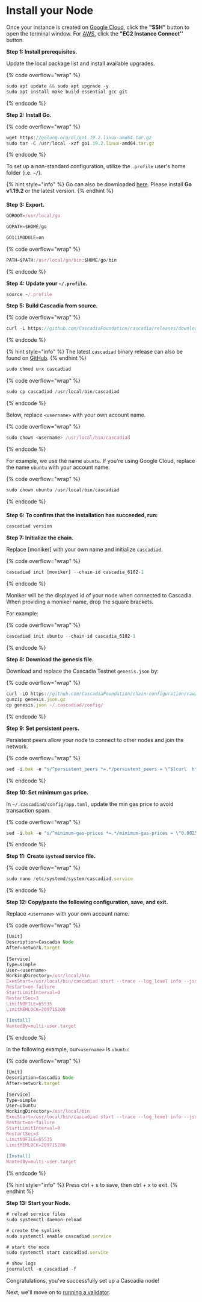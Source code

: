 # Install your Node

Once your instance is created on [Google Cloud](https://cascadia.gitbook.io/gitbook/validators/virtual-machine/google-cloud-setup), click the **"SSH"** button to open the terminal window.  For [AWS](https://cascadia.gitbook.io/gitbook/validators/virtual-machine/aws-setup), click the **"EC2 Instance Connect''** button.



**Step 1: Install prerequisites.**

Update the local package list and install available upgrades.

{% code overflow="wrap" %}
```javascript
sudo apt update && sudo apt upgrade -y
sudo apt install make build-essential gcc git
```
{% endcode %}

&#x20;

**Step 2: Install Go.**

{% code overflow="wrap" %}
```javascript
wget https://golang.org/dl/go1.19.2.linux-amd64.tar.gz
sudo tar -C /usr/local -xzf go1.19.2.linux-amd64.tar.gz
```
{% endcode %}

To set up a non-standard configuration, utilize the `.profile` user's home folder (i.e. `~/`).

{% hint style="info" %}
Go can also be downloaded [here](https://golang.org/doc/install).  Please install **Go v1.19.2** or the latest version.
{% endhint %}

####

**Step 3: Export.**

```javascript
GOROOT=/usr/local/go
```

```javascript
GOPATH=$HOME/go
```

```javascript
GO111MODULE=on
```

{% code overflow="wrap" %}
```javascript
PATH=$PATH:/usr/local/go/bin:$HOME/go/bin
```
{% endcode %}



**Step 4: Update your `~/.profile`.**

```javascript
source ~/.profile
```



**Step 5: Build Cascadia from source.**

{% code overflow="wrap" %}
```javascript
curl -L https://github.com/CascadiaFoundation/cascadia/releases/download/v0.1.2/cascadiad-v0.1.2-linux-amd64 -o cascadiad
```
{% endcode %}

{% hint style="info" %}
The latest `cascadiad` binary release can also be found on [GitHub](https://github.com/cascadiafoundation/cascadia/releases).
{% endhint %}

```javascript
sudo chmod u+x cascadiad
```

{% code overflow="wrap" %}
```javascript
sudo cp cascadiad /usr/local/bin/cascadiad
```
{% endcode %}

Below, replace `<username>` with your own account name.

{% code overflow="wrap" %}
```javascript
sudo chown <username> /usr/local/bin/cascadiad
```
{% endcode %}

For example, we use the name `ubuntu`.  If you're using Google Cloud, replace the name `ubuntu` with your account name.

{% code overflow="wrap" %}
```javascript
sudo chown ubuntu /usr/local/bin/cascadiad
```
{% endcode %}

####

**Step 6: To confirm that the installation has succeeded, run:**

```javascript
cascadiad version
```



**Step 7: Initialize the chain.**

Replace \[moniker] with your own name and initialize `cascadiad`.

{% code overflow="wrap" %}
```javascript
cascadiad init [moniker] --chain-id cascadia_6102-1
```
{% endcode %}

Moniker will be the displayed id of your node when connected to Cascadia.  When providing a moniker name, drop the square brackets.

For example:

{% code overflow="wrap" %}
```javascript
cascadiad init ubuntu --chain-id cascadia_6102-1
```
{% endcode %}



**Step 8: Download the genesis file.**

Download and replace the Cascadia Testnet `genesis.json` by:

{% code overflow="wrap" %}
```javascript
curl -LO https://github.com/CascadiaFoundation/chain-configuration/raw/master/testnet/genesis.json.gz
gunzip genesis.json.gz
cp genesis.json ~/.cascadiad/config/
```
{% endcode %}



**Step 9: Set persistent peers.**

Persistent peers allow your node to connect to other nodes and join the network.

{% code overflow="wrap" %}
```javascript
sed -i.bak -e "s/^persistent_peers *=.*/persistent_peers = \"$(curl  https://raw.githubusercontent.com/CascadiaFoundation/chain-configuration/master/testnet/persistent_peers.txt)\"/" ~/.cascadiad/config/config.toml
```
{% endcode %}



**Step 10: Set minimum gas price.**

In `~/.cascadiad/config/app.toml`, update the min gas price to avoid transaction spam.

{% code overflow="wrap" %}
```javascript
sed -i.bak -e "s/^minimum-gas-prices *=.*/minimum-gas-prices = \"0.0025aCC\"/" ~/.cascadiad/config/app.toml
```
{% endcode %}



**Step 11: Create `systemd` service file.**

{% code overflow="wrap" %}
```javascript
sudo nano /etc/systemd/system/cascadiad.service
```
{% endcode %}



**Step 12: Copy/paste the following configuration, save, and exit.**

Replace `<username>` with your own account name.

{% code overflow="wrap" %}
```javascript
[Unit]
Description=Cascadia Node
After=network.target
 
[Service]
Type=simple
User=<username>
WorkingDirectory=/usr/local/bin
ExecStart=/usr/local/bin/cascadiad start --trace --log_level info --json-rpc.api eth,txpool,personal,net,debug,web3 --api.enable
Restart=on-failure
StartLimitInterval=0
RestartSec=3
LimitNOFILE=65535
LimitMEMLOCK=209715200
 
[Install]
WantedBy=multi-user.target
```
{% endcode %}

In the following example, our`<username>` is `ubuntu`:

{% code overflow="wrap" %}
```javascript
[Unit]
Description=Cascadia Node
After=network.target
 
[Service]
Type=simple
User=ubuntu
WorkingDirectory=/usr/local/bin
ExecStart=/usr/local/bin/cascadiad start --trace --log_level info --json-rpc.api eth,txpool,personal,net,debug,web3 --api.enable
Restart=on-failure
StartLimitInterval=0
RestartSec=3
LimitNOFILE=65535
LimitMEMLOCK=209715200
 
[Install]
WantedBy=multi-user.target
```
{% endcode %}

{% hint style="info" %}
Press ctrl + s to save, then ctrl + x to exit.
{% endhint %}



**Step 13: Start your Node.**

```javascript
# reload service files
sudo systemctl daemon-reload
```

```javascript
# create the symlink
sudo systemctl enable cascadiad.service
```

```javascript
# start the node
sudo systemctl start cascadiad.service
```

```javascript
# show logs
journalctl -u cascadiad -f
```



Congratulations, you've successfully set up a Cascadia node!

Next, we'll move on to [running a validator](../run-your-validator.md).
